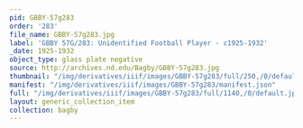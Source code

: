 ```yaml
---
pid: GBBY-57g283
order: '283'
file_name: GBBY-57g283.jpg
label: 'GBBY 57G/283: Unidentified Football Player - c1925-1932'
_date: 1925-1932
object_type: glass plate negative
source: http://archives.nd.edu/Bagby/GBBY-57g283.jpg
thumbnail: "/img/derivatives/iiif/images/GBBY-57g283/full/250,/0/default.jpg"
manifest: "/img/derivatives/iiif/images/GBBY-57g283/manifest.json"
full: "/img/derivatives/iiif/images/GBBY-57g283/full/1140,/0/default.jpg"
layout: generic_collection_item
collection: bagby
---
```

